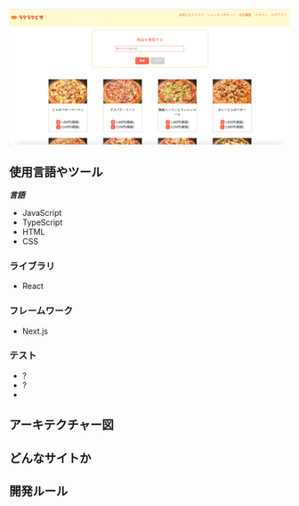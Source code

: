 ![一覧画面](/public/Top.png) 
## 使用言語やツール
___言語___
- JavaScript
- TypeScript
- HTML
- CSS
### ライブラリ
- React
### フレームワーク
- Next.js
### テスト
- ?
- ?
- 
## アーキテクチャー図
## どんなサイトか
## 開発ルール

